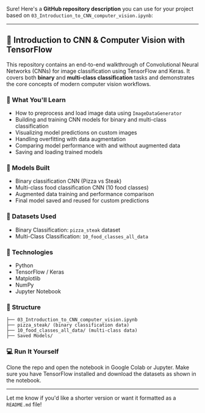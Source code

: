 Sure! Here's a **GitHub repository description** you can use for your project based on `03_Introduction_to_CNN_computer_vision.ipynb`:

---

## 📸 Introduction to CNN & Computer Vision with TensorFlow

This repository contains an end-to-end walkthrough of Convolutional Neural Networks (CNNs) for image classification using TensorFlow and Keras. It covers both **binary** and **multi-class classification** tasks and demonstrates the core concepts of modern computer vision workflows.

### 🚀 What You'll Learn

- How to preprocess and load image data using `ImageDataGenerator`
- Building and training CNN models for binary and multi-class classification
- Visualizing model predictions on custom images
- Handling overfitting with data augmentation
- Comparing model performance with and without augmented data
- Saving and loading trained models

### 🧠 Models Built
- Binary classification CNN (Pizza vs Steak)
- Multi-class food classification CNN (10 food classes)
- Augmented data training and performance comparison
- Final model saved and reused for custom predictions

### 🧪 Datasets Used
- Binary Classification: `pizza_steak` dataset  
- Multi-Class Classification: `10_food_classes_all_data`

### 🔧 Technologies
- Python
- TensorFlow / Keras
- Matplotlib
- NumPy
- Jupyter Notebook

### 📂 Structure
```
├── 03_Introduction_to_CNN_computer_vision.ipynb
├── pizza_steak/ (binary classification data)
├── 10_food_classes_all_data/ (multi-class data)
├── Saved Models/
```

### 💻 Run It Yourself
Clone the repo and open the notebook in Google Colab or Jupyter. Make sure you have TensorFlow installed and download the datasets as shown in the notebook.

---

Let me know if you'd like a shorter version or want it formatted as a `README.md` file!
